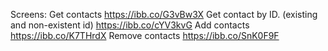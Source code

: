 Screens:
Get contacts
https://ibb.co/G3vBw3X
Get contact by ID. (existing and non-existent id)
https://ibb.co/cYV3kvG
Add contacts
https://ibb.co/K7THrdX
Remove contacts
https://ibb.co/SnK0F9F
